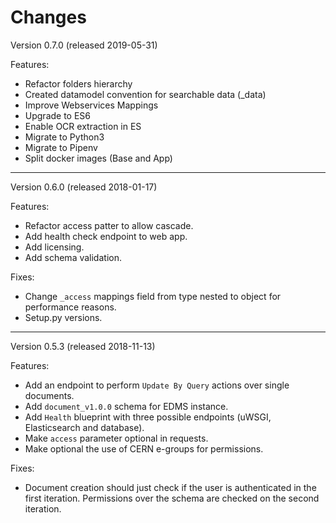 Changes
=======

Version 0.7.0 (released 2019-05-31)

Features:

- Refactor folders hierarchy
- Created datamodel convention for searchable data (_data)
- Improve Webservices Mappings
- Upgrade to ES6
- Enable OCR extraction in ES
- Migrate to Python3
- Migrate to Pipenv
- Split docker images (Base and App)

----

Version 0.6.0 (released 2018-01-17)

Features:

- Refactor access patter to allow cascade.
- Add health check endpoint to web app.
- Add licensing.
- Add schema validation.

Fixes:

- Change ``_access`` mappings field from type nested to object for performance reasons.
- Setup.py versions.

----

Version 0.5.3 (released 2018-11-13)

Features:

- Add an endpoint to perform ``Update By Query`` actions over single documents.
- Add ``document_v1.0.0`` schema for EDMS instance.
- Add ``Health`` blueprint with three possible endpoints (uWSGI, Elasticsearch and database).
- Make ``access`` parameter optional in requests.
- Make optional the use of CERN e-groups for permissions.

Fixes:

- Document creation should just check if the user is authenticated in the first iteration. Permissions over the schema are checked on the second iteration. 
